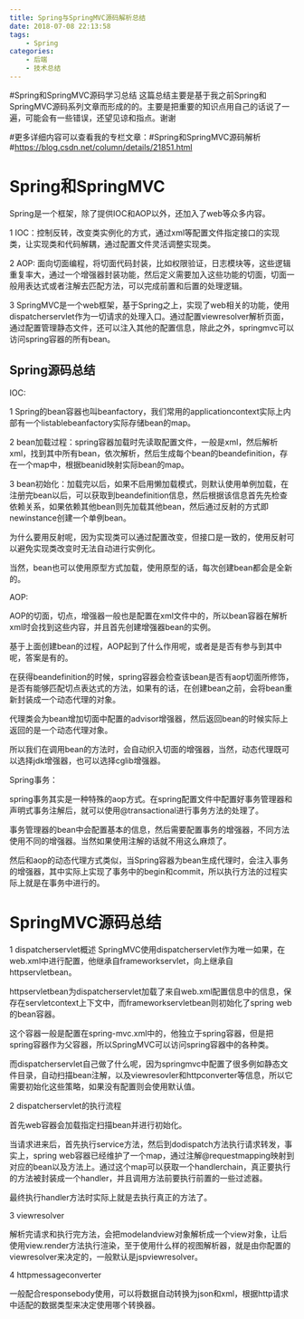 ```yaml
---
title: Spring与SpringMVC源码解析总结
date: 2018-07-08 22:13:58
tags:
	- Spring
categories:
	- 后端
	- 技术总结
---
```

#Spring和SpringMVC源码学习总结
这篇总结主要是基于我之前Spring和SpringMVC源码系列文章而形成的的。主要是把重要的知识点用自己的话说了一遍，可能会有一些错误，还望见谅和指点。谢谢

#更多详细内容可以查看我的专栏文章：#Spring和SpringMVC源码解析
#https://blog.csdn.net/column/details/21851.html
# Spring和SpringMVC

Spring是一个框架，除了提供IOC和AOP以外，还加入了web等众多内容。

1 IOC：控制反转，改变类实例化的方式，通过xml等配置文件指定接口的实现类，让实现类和代码解耦，通过配置文件灵活调整实现类。

2 AOP: 面向切面编程，将切面代码封装，比如权限验证，日志模块等，这些逻辑重复率大，通过一个增强器封装功能，然后定义需要加入这些功能的切面，切面一般用表达式或者注解去匹配方法，可以完成前置和后置的处理逻辑。

3 SpringMVC是一个web框架，基于Spring之上，实现了web相关的功能，使用dispatcherservlet作为一切请求的处理入口。通过配置viewresolver解析页面，通过配置管理静态文件，还可以注入其他的配置信息，除此之外，springmvc可以访问spring容器的所有bean。


## Spring源码总结

IOC:

1 Spring的bean容器也叫beanfactory，我们常用的applicationcontext实际上内部有一个listablebeanfactory实际存储bean的map。

2 bean加载过程：spring容器加载时先读取配置文件，一般是xml，然后解析xml，找到其中所有bean，依次解析，然后生成每个bean的beandefinition，存在一个map中，根据beanid映射实际bean的map。

3 bean初始化：加载完以后，如果不启用懒加载模式，则默认使用单例加载，在注册完bean以后，可以获取到beandefinition信息，然后根据该信息首先先检查依赖关系，如果依赖其他bean则先加载其他bean，然后通过反射的方式即newinstance创建一个单例bean。

为什么要用反射呢，因为实现类可以通过配置改变，但接口是一致的，使用反射可以避免实现类改变时无法自动进行实例化。

当然，bean也可以使用原型方式加载，使用原型的话，每次创建bean都会是全新的。

AOP:

AOP的切面，切点，增强器一般也是配置在xml文件中的，所以bean容器在解析xml时会找到这些内容，并且首先创建增强器bean的实例。

基于上面创建bean的过程，AOP起到了什么作用呢，或者是是否有参与到其中呢，答案是有的。

在获得beandefinition的时候，spring容器会检查该bean是否有aop切面所修饰，是否有能够匹配切点表达式的方法，如果有的话，在创建bean之前，会将bean重新封装成一个动态代理的对象。

代理类会为bean增加切面中配置的advisor增强器，然后返回bean的时候实际上返回的是一个动态代理对象。

所以我们在调用bean的方法时，会自动织入切面的增强器，当然，动态代理既可以选择jdk增强器，也可以选择cglib增强器。

Spring事务：

spring事务其实是一种特殊的aop方式。在spring配置文件中配置好事务管理器和声明式事务注解后，就可以使用@transactional进行事务方法的处理了。

事务管理器的bean中会配置基本的信息，然后需要配置事务的增强器，不同方法使用不同的增强器。当然如果使用注解的话就不用这么麻烦了。

然后和aop的动态代理方式类似，当Spring容器为bean生成代理时，会注入事务的增强器，其中实际上实现了事务中的begin和commit，所以执行方法的过程实际上就是在事务中进行的。

# SpringMVC源码总结

1 dispatcherservlet概述
SpringMVC使用dispatcherservlet作为唯一如果，在web.xml中进行配置，他继承自frameworkservlet，向上继承自httpservletbean。

httpservletbean为dispatcherservlet加载了来自web.xml配置信息中的信息，保存在servletcontext上下文中，而frameworkservletbean则初始化了spring web的bean容器。

这个容器一般是配置在spring-mvc.xml中的，他独立于spring容器，但是把spring容器作为父容器，所以SpringMVC可以访问spring容器中的各种类。

而dispatcherservlet自己做了什么呢，因为springmvc中配置了很多例如静态文件目录，自动扫描bean注解，以及viewresovler和httpconverter等信息，所以它需要初始化这些策略，如果没有配置则会使用默认值。

2 dispatcherservlet的执行流程

首先web容器会加载指定扫描bean并进行初始化。

当请求进来后，首先执行service方法，然后到dodispatch方法执行请求转发，事实上，spring web容器已经维护了一个map，通过注解@requestmapping映射到对应的bean以及方法上。通过这个map可以获取一个handlerchain，真正要执行的方法被封装成一个handler，并且调用方法前要执行前置的一些过滤器。

最终执行handler方法时实际上就是去执行真正的方法了。

3 viewresolver

解析完请求和执行完方法，会把modelandview对象解析成一个view对象，让后使用view.render方法执行渲染，至于使用什么样的视图解析器，就是由你配置的viewresolver来决定的，一般默认是jspviewresolver。

4 httpmessageconverter

一般配合responsebody使用，可以将数据自动转换为json和xml，根据http请求中适配的数据类型来决定使用哪个转换器。


